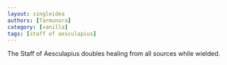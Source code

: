 ```yaml
---
layout: singleidea
authors: [Tarmunora]
category: [vanilla]
tags: [staff of aesculapius]
---
```

The Staff of Aesculapius doubles healing from all sources while wielded.
